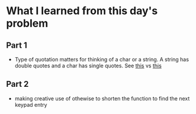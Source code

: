 # What I learned from this day's problem

## Part 1
- Type of quotation matters for thinking of a char or a string. A string has double quotes and a char has single quotes. See [this](https://github.com/djotaku/adventofcode/blob/800175cb4e0a69cb8d15e88d0727a07e7108fd8d/2016/Day_02/Haskell/solution.hs) vs [this](https://github.com/djotaku/adventofcode/blob/61b3be4b88df14ffb06ede25c272be928c06cd40/2016/Day_02/Haskell/solution.hs)

## Part 2
- making creative use of othewise to shorten the function to find the next keypad entry
